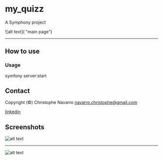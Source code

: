 # my_quizz

  
A Symphony project  

![alt text]( "main page")  
___  
  

## How to use  

 
  
### Usage  
  
symfony server:start

## Contact  

Copyright (©) Christophe Navarro <navarro.christophe@gmail.com>

[linkedin](https://www.linkedin.com/in/christophe-navarro-b5173a171) 
  
## Screenshots
  


![alt text]()   
___  

![alt text]()  
